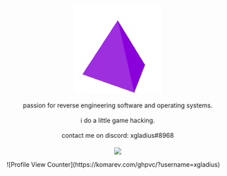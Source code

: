 <p align="center">
  <img align="center" src="pfp.gif">
  <br></br>
  passion for reverse engineering software and operating systems.
  <br></br>
  i do a little game hacking.
  <br></br>
  contact me on discord: xgladius#8968
  <br></br>
  <a>
    <img align="center" src="https://github-readme-stats.vercel.app/api?username=xgladius&count_private=true&show_icons=true&theme=material-palenight"/>
  </a>
</p>
![Profile View Counter](https://komarev.com/ghpvc/?username=xgladius)
